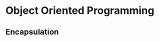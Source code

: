 # Object Oriented Programming

## Encapsulation
<!--stackedit_data:
eyJoaXN0b3J5IjpbOTMyOTQ0MTc1XX0=
-->